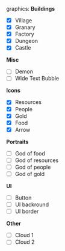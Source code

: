 graphics:
  **Buildings**
  - [x] Village
  - [x] Granary
  - [x] Factory
  - [x] Dungeon
  - [x] Castle
  
  **Misc**
  - [ ] Demon
  - [ ] Wide Text Bubble
  
  **Icons**
  - [x] Resources
  - [x] People
  - [x] Gold
  - [x] Food
  - [x] Arrow
  
  **Portraits**
  
  - [ ] God of food
  - [ ] God of resources
  - [ ] God of people
  - [ ] God of gold

  **UI**
  - [ ] Button
  - [ ] UI backround
  - [ ] UI border

  **Other**
  - [ ] Cloud 1
  - [ ] Cloud 2
